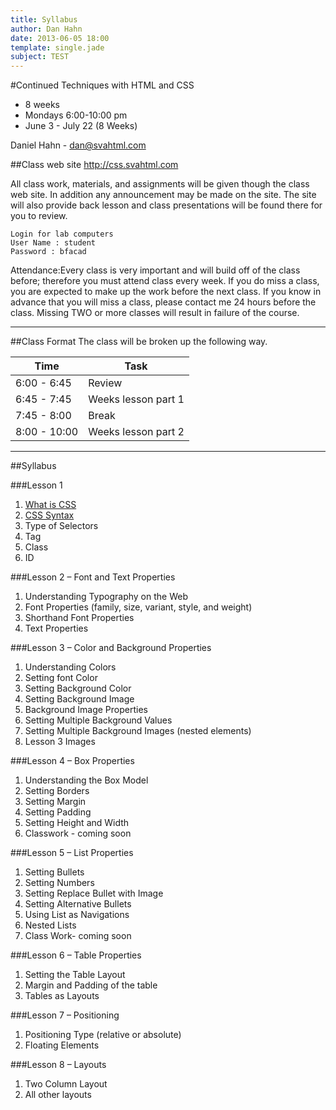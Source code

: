 ```yaml
---
title: Syllabus
author: Dan Hahn
date: 2013-06-05 18:00
template: single.jade
subject: TEST
---
```

#Continued Techniques with HTML and CSS

* 8 weeks
* Mondays 6:00-10:00 pm
* June 3 - July 22 (8 Weeks)

Daniel Hahn - [dan@svahtml.com](mailto:dan@gmail.com)


##Class web site
http://css.svahtml.com

All class work, materials, and assignments will be given though the class web site.  In addition any announcement may be made on the site.
The site will also provide back lesson and class presentations will be found there for you to review.


	Login for lab computers
	User Name : student
	Password : bfacad


Attendance:Every class is very important and will build off of the class before; therefore you must attend class every week. If you do miss a class, you are expected to make up the work before the next class. If you know in advance that you will miss a class, please contact me 24 hours before the class. Missing TWO or more classes will result in failure of the course.

---

##Class Format
The class will be broken up the following way.

Time|Task
-|-
6:00 - 6:45|Review
6:45 - 7:45|Weeks lesson part 1
7:45 - 8:00|Break
8:00 - 10:00|Weeks lesson part 2

---

##Syllabus

###Lesson 1

1. [What is CSS](/lessons/lesson-1/index.html)
2. [CSS Syntax](/lessons/lesson-1/selectors.html)
3. Type of Selectors
4. Tag
5. Class
6. ID

###Lesson 2 – Font and Text Properties

1. Understanding Typography on the Web
2. Font Properties (family, size, variant, style, and weight)
3. Shorthand Font Properties
4. Text Properties

###Lesson 3 – Color and Background Properties
1. Understanding Colors
2. Setting font Color
3. Setting Background Color
4. Setting Background Image
5. Background Image Properties
6. Setting Multiple Background Values
7. Setting Multiple Background Images (nested elements)
8. Lesson 3 Images

###Lesson 4 – Box Properties

1. Understanding the Box Model
2. Setting Borders
3. Setting Margin
4. Setting Padding
5. Setting Height and Width
6. Classwork - coming soon

###Lesson 5 – List Properties

1. Setting Bullets
2. Setting Numbers
3. Setting Replace Bullet with Image
4. Setting Alternative Bullets
5. Using List as Navigations
6. Nested Lists
7. Class Work- coming soon

###Lesson 6 – Table Properties
1. Setting the Table Layout
2. Margin and Padding of the table
3. Tables as Layouts

###Lesson 7 – Positioning

1. Positioning Type (relative or absolute)
2. Floating Elements

###Lesson 8 – Layouts

1. Two Column Layout
2. All other layouts